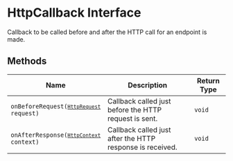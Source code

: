 
# HttpCallback Interface

Callback to be called before and after the HTTP call for an endpoint is made.

## Methods

| Name | Description | Return Type |
|  --- | --- | --- |
| <code>onBeforeRequest([`HttpRequest`](../doc/http-request.md) request)</code> | Callback called just before the HTTP request is sent. | `void` |
| <code>onAfterResponse([`HttpContext`](../doc/http-context.md) context)</code> | Callback called just after the HTTP response is received. | `void` |


